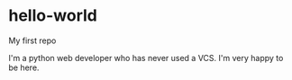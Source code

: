 # hello-world
My first repo

I'm a python web developer who has never used a VCS. I'm very happy to be here.
